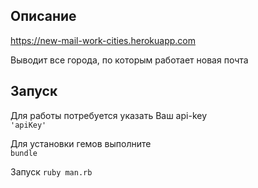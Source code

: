 ## Описание
https://new-mail-work-cities.herokuapp.com

Выводит все города, по которым работает новая почта

## Запуск
Для работы потребуется указать Ваш api-key  
`'apiKey'`

Для установки гемов выполните  
`bundle`  

Запуск
`ruby man.rb`